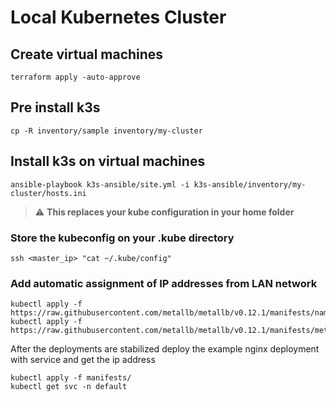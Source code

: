 # Local Kubernetes Cluster
## Create virtual machines
```
terraform apply -auto-approve
```
## Pre install k3s
```
cp -R inventory/sample inventory/my-cluster
```
## Install k3s on virtual machines
```
ansible-playbook k3s-ansible/site.yml -i k3s-ansible/inventory/my-cluster/hosts.ini
```
> :warning: <b> This replaces your kube configuration in your home folder</b>
### Store the kubeconfig on your .kube directory
```
ssh <master_ip> "cat ~/.kube/config"
```
### Add automatic assignment of IP addresses from LAN network
```
kubectl apply -f https://raw.githubusercontent.com/metallb/metallb/v0.12.1/manifests/namespace.yaml
kubectl apply -f https://raw.githubusercontent.com/metallb/metallb/v0.12.1/manifests/metallb.yaml
```
After the deployments are stabilized deploy the example nginx deployment with service and get the ip address
```
kubectl apply -f manifests/
kubectl get svc -n default
```